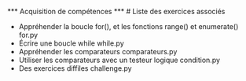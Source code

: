 *** Acquisition de compétences ***                                          # Liste des exercices associés
- Appréhender la boucle for(), et les fonctions range() et enumerate()      for.py
- Écrire une boucle while                                                   while.py
- Appréhender les comparateurs                                              comparateurs.py
- Utiliser les comparateurs avec un testeur logique                         condition.py
- Des exercices diffiles                                                    challenge.py